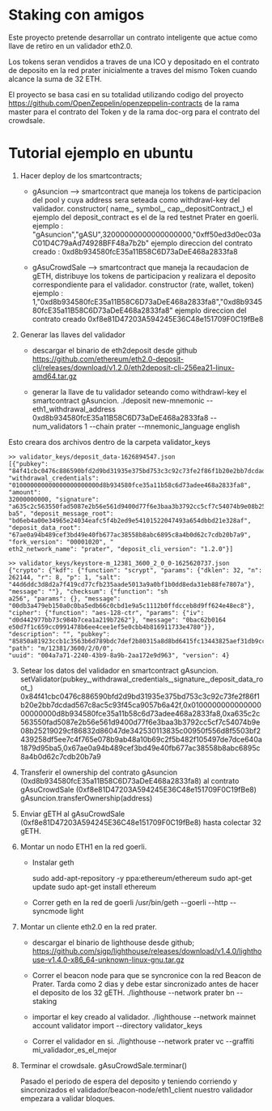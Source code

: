 # Staking con amigos

Este proyecto pretende desarrollar un contrato inteligente que actue como llave de retiro en un validador eth2.0. 

Los tokens seran vendidos a traves de una ICO y depositado en el contrato de deposito en la red prater inicialmente a traves del mismo Token cuando alcance la suma de 32 ETH.

El proyecto se basa casi en su totalidad utilizando codigo del proyecto https://github.com/OpenZeppelin/openzeppelin-contracts de la rama master para el contrato del Token y de
la rama doc-org para el contrato del crowdsale.

# Tutorial ejemplo en ubuntu

1) Hacer deploy de los smartcontracts;

	* gAsuncion --> smartcontract que maneja los tokens de participacion del pool y cuya address sera seteada como withdrawl-key del validador.
	constructor( name_, symbol_, cap_,depositContract_) el ejemplo del deposit_contract es el de la red testnet Prater en goerli.
	ejemplo : "gAsuncion","gASU",32000000000000000000,"0xff50ed3d0ec03aC01D4C79aAd74928BFF48a7b2b"
	ejemplo direccion del contrato creado : 0xd8b934580fcE35a11B58C6D73aDeE468a2833fa8
	
	* gAsuCrowdSale --> smartcontract que maneja la recaudacion de gETH, distribuye los tokens de participacion y realizara el deposito correspondiente para el validador.
	constructor (rate, wallet, token)
	ejemplo : 1,"0xd8b934580fcE35a11B58C6D73aDeE468a2833fa8","0xd8b934580fcE35a11B58C6D73aDeE468a2833fa8"
	ejemplo direccion del contrato creado 0xf8e81D47203A594245E36C48e151709F0C19fBe8

2) Generar las llaves del validador
	* descargar el binario de eth2deposit desde github
	https://github.com/ethereum/eth2.0-deposit-cli/releases/download/v1.2.0/eth2deposit-cli-256ea21-linux-amd64.tar.gz
	
	* generar la llave de tu validador seteando como withdrawl-key el smartcontract gAsuncion.
	./deposit new-mnemonic --eth1_withdrawal_address 0xd8b934580fcE35a11B58C6D73aDeE468a2833fa8  --num_validators 1 --chain prater --mnemonic_language english

Esto creara dos archivos dentro de la carpeta validator_keys

	>> validator_keys/deposit_data-1626894547.json
	[{"pubkey": "84f41cbc0476c886590bfd2d9bd31935e375bd753c3c92c73fe2f86f1b20e2bb7dcdad567c8ac5c93f45ca9057b6a42f", "withdrawal_credentials": "010000000000000000000000d8b934580fce35a11b58c6d73adee468a2833fa8", "amount": 
	32000000000, "signature": "a635c2c563550fad5087e2b56e561d9400d77f6e3baa3b3792cc5cf7c54074b9e08b25219029cf86832d86047de342530113835c00950f556d8f5503bf2439258df5ee7c4f765e078b9ab48a10b69c2f5b482f105497de7dce640a1879d95
	ba5", "deposit_message_root": "bd6eb4a00e34965e24034eafc5f4b2ed9e54101522047493a654dbbd21e328af", "deposit_data_root": "67ae0a94b489cef3bd49e40fb677ac38558b8abc6895c8a4b0d62c7cdb20b7a9", "fork_version": "00001020", "
	eth2_network_name": "prater", "deposit_cli_version": "1.2.0"}]
	
	>> validator_keys/keystore-m_12381_3600_2_0_0-1625620737.json
	{"crypto": {"kdf": {"function": "scrypt", "params": {"dklen": 32, "n": 262144, "r": 8, "p": 1, "salt": "44d6ddc3d8d2a7f419cd77cfb235aade5013a9a0bf1b0dd8eda31eb88fe7807a"}, "message": ""}, "checksum": {"function": "sh
	a256", "params": {}, "message": "00db3a479eb150a0c0ba5edb66c0cbd1e9a5c1112b0ffdcceb8d9ff624e48ec8"}, "cipher": {"function": "aes-128-ctr", "params": {"iv": "d0d442977bb73c984b7cea1a219b7262"}, "message": "0bac62b0164
	e50d7f1c659cc0991478b6ee4cee1ef5e0cbb4b816911733e4780"}}, "description": "", "pubkey": "85850a81923ccb1c3563b6d789bdc7def2b80315a8d8bd6415fc13443825aef31db9ccfcb65136d03af8525c0255e0f0", "path": "m/12381/3600/2/0/0",
	"uuid": "004a7a71-2240-43b9-8a9b-2aa172e9d963", "version": 4}
 
3) Setear los datos del validador en smartcontract gAsuncion.
	setValidator(pubkey_,withdrawal_credentials_,signature_,deposit_data_root_)
	0x84f41cbc0476c886590bfd2d9bd31935e375bd753c3c92c73fe2f86f1b20e2bb7dcdad567c8ac5c93f45ca9057b6a42f,0x010000000000000000000000d8b934580fce35a11b58c6d73adee468a2833fa8,0xa635c2c563550fad5087e2b56e561d9400d77f6e3baa3b3792cc5cf7c54074b9e08b25219029cf86832d86047de342530113835c00950f556d8f5503bf2439258df5ee7c4f765e078b9ab48a10b69c2f5b482f105497de7dce640a1879d95ba5,0x67ae0a94b489cef3bd49e40fb677ac38558b8abc6895c8a4b0d62c7cdb20b7a9

4) Transferir el ownership del contrato gAsuncion (0xd8b934580fcE35a11B58C6D73aDeE468a2833fa8) al contrato gAsuCrowdSale (0xf8e81D47203A594245E36C48e151709F0C19fBe8)
	gAsuncion.transferOwnership(address)

5) Enviar gETH al gAsuCrowdSale (0xf8e81D47203A594245E36C48e151709F0C19fBe8) hasta colectar 32 gETH.
	
6) Montar un nodo ETH1 en la red goerli.
	* Instalar geth 
	
		sudo add-apt-repository -y ppa:ethereum/ethereum
		sudo apt-get update
		sudo apt-get install ethereum
	
	* Correr geth en la red de goerli
		/usr/bin/geth --goerli --http --syncmode light

7) Montar un cliente eth2.0 en la red prater.
	* descargar el binario de lighthouse desde github;
	https://github.com/sigp/lighthouse/releases/download/v1.4.0/lighthouse-v1.4.0-x86_64-unknown-linux-gnu.tar.gz
	
	* Correr el beacon node para que se syncronice con la red Beacon de Prater. Tarda como 2 dias y debe estar sincronizado antes de hacer el deposito de los 32 gETH.
		./lighthouse --network prater bn --staking
	* importar el key creado al validador.
		./lighthouse --network mainnet account validator import --directory validator_keys
	* Correr el validador en si.
		./lighthouse --network prater vc --graffiti mi_validador_es_el_mejor

8) Terminar el crowdsale. 
	gAsuCrowdSale.terminar()
	
	Pasado el periodo de espera del deposito y teniendo corriendo y sincronizados el validador/beacon-node/eth1_client nuestro validador empezara a validar bloques.

